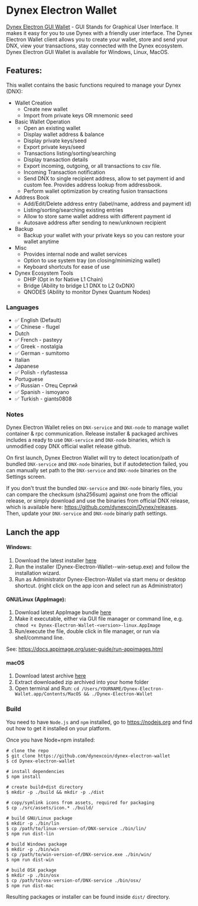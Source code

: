 # Dynex Electron Wallet

[Dynex Electron GUI Wallet](https://dynexcoin.org) - GUI Stands for Graphical User Interface. It makes it easy for you to use Dynex with a friendly user interface. The Dynex Electron Wallet client allows you to create your wallet, store and send your DNX, view your transactions, stay connected with the Dynex ecosystem. Dynex Electron GUI Wallet is available for Windows, Linux, MacOS.

## Features:
This wallet contains the basic functions required to manage your Dynex (DNX):

* Wallet Creation
  * Create new wallet
  * Import from private keys OR mnemonic seed
* Basic Wallet Operation
  * Open an existing wallet
  * Display wallet address & balance
  * Display private keys/seed
  * Export private keys/seed
  * Transactions listing/sorting/searching
  * Display transaction details
  * Export incoming, outgoing, or all transactions to csv file.
  * Incoming Transaction notification
  * Send DNX to single recipient address, allow to set payment id and custom fee. Provides address lookup from addressbook.
  * Perform wallet optimization by creating fusion transactions
* Address Book
  * Add/Edit/Delete address entry (label/name, address and payment id)
  * Listing/sorting/searching existing entries
  * Allow to store same wallet address with different payment id
  * Autosave address after sending to new/unknown recipient
* Backup  
  * Backup your wallet with your private keys so you can restore your wallet anytime
* Misc
  * Provides internal node and wallet services
  * Option to use system tray (on closing/minimizing wallet)
  * Keyboard shortcuts for ease of use
* Dynex Ecosystem Tools
  * DHIP (Opt in for Native L1 Chain)
  * Bridge (Ability to bridge L1 DNX to L2 0xDNX)
  * QNODES (Ability to monitor Dynex Quantum Nodes)

### Languages
* ✅ English (Default)
* ✅ Chinese - flugel
* Dutch
* ✅ French - pasteyy
* ✅ Greek - nostalgia
* ✅ German - sumitomo
* Italian 
* Japanese 
* ✅ Polish - rlyfastessa
* Portuguese 
* ✅ Russian - Отец Сергий
* ✅ Spanish - ismoyano
* ✅ Turkish - giants0808

### Notes
Dynex Electron Wallet relies on `DNX-service` and `DNX-node` to manage wallet container &amp; rpc communication.
Release installer & packaged archives includes a ready to use `DNX-service` and `DNX-node` binaries, which is unmodified copy DNX official wallet release github.

On first launch, Dynex Electron Wallet will try to detect location/path of bundled `DNX-service` and `DNX-node` binaries, but if autodetection failed, you can manually set path to the `DNX-service` and `DNX-node` binaries on the Settings screen.

If you don't trust the bundled `DNX-service` and `DNX-node` binariy files, you can compare the checksum (sha256sum) against one from the official release, or simply download and use the binaries from official DNX release, which is available here: https://github.com/dynexcoin/Dynex/releases. Then, update your `DNX-service` and `DNX-node` binariy path settings.

## **Lanch the app**

#### Windows:

1. Download the latest installer [here](https://github.com/dynexcoin/dynex-electron-wallet/releases)
2. Run the installer (Dynex-Electron-Wallet-<version>-win-setup.exe) and follow the installation wizard.
3. Run as Administrator Dynex-Electron-Wallet via start menu or desktop shortcut. (right click on the app icon and select run as Administrator)

#### GNU/Linux (AppImage):

1. Download latest AppImage bundle [here](https://github.com/dynexcoin/dynex-electron-wallet/releases)
2. Make it executable, either via GUI file manager or command line, e.g. `chmod +x Dynex-Electron-Wallet-<version>-linux.AppImage`
3. Run/execute the file, double click in file manager, or run via shell/command line.

See: https://docs.appimage.org/user-guide/run-appimages.html

#### macOS

1. Download latest archive [here](https://github.com/dynexcoin/dynex-electron-wallet/releases)
2. Extract downloaded zip archived into your home folder
3. Open terminal and Run: `cd /Users/YOURNAME/Dynex-Electron-Wallet.app/Contents/MacOS && ./Dynex-Electron-Wallet`

### Build
You need to have `Node.js` and `npm` installed, go to https://nodejs.org and find out how to get it installed on your platform.

Once you have Node+npm installed:
```
# clone the repo
$ git clone https://github.com/dynexcoin/dynex-electron-wallet
$ cd Dynex-electron-wallet

# install dependencies
$ npm install

# create build+dist directory
$ mkdir -p ./build && mkdir -p ./dist

# copy/symlink icons from assets, required for packaging
$ cp ./src/assets/icon.* ./build/

# build GNU/Linux package
$ mkdir -p ./bin/lin
$ cp /path/to/linux-version-of/DNX-service ./bin/lin/
$ npm run dist-lin

# build Windows package
$ mkdir -p ./bin/win
$ cp /path/to/win-version-of/DNX-service.exe ./bin/win/
$ npm run dist-win

# build OSX package
$ mkdir -p ./bin/osx
$ cp /path/to/osx-version-of/DNX-service ./bin/osx/
$ npm run dist-mac
```

Resulting packages or installer can be found inside `dist/` directory.